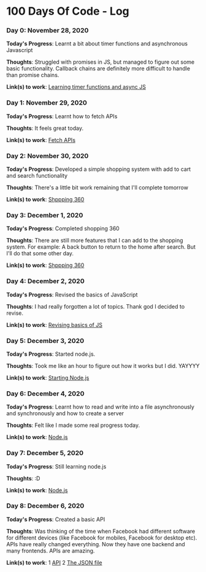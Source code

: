 # 100 Days Of Code - Log

### Day 0: November 28, 2020

**Today's Progress**: Learnt a bit about timer functions and asynchronous Javascript

**Thoughts**: Struggled with promises in JS, but managed to figure out some basic functionality. Callback chains are definitely more difficult to handle than promise chains.

**Link(s) to work**: [Learning timer functions and async JS](https://github.com/shivanisorte/LearningJavaScript/tree/main/learning/timerfunc%26asyncJS)


### Day 1: November 29, 2020

**Today's Progress**: Learnt how to fetch APIs

**Thoughts**: It feels great today. 

**Link(s) to work**: [Fetch APIs](https://github.com/shivanisorte/LearningJavaScript/tree/main/learning/API)


### Day 2: November 30, 2020

**Today's Progress**: Developed a simple shopping system with add to cart and search functionality

**Thoughts**: There's a little bit work remaining that I'll complete tomorrow

**Link(s) to work**: [Shppping 360](https://github.com/shivanisorte/LearningJavaScript/tree/main/project1)


### Day 3: December 1, 2020

**Today's Progress**: Completed shopping 360

**Thoughts**: There are still more features that I can add to the shopping system. For example: A back button to return to the home after search. But I'll do that some other day. 

**Link(s) to work**: [Shppping 360](https://github.com/shivanisorte/LearningJavaScript/tree/main/project1)



### Day 4: December 2, 2020

**Today's Progress**: Revised the basics of JavaScript

**Thoughts**: I had really forgotten a lot of topics. Thank god I decided to revise.

**Link(s) to work**: [Revising basics of JS](https://github.com/shivanisorte/LearningJavaScript/tree/main/learning)



### Day 5: December 3, 2020

**Today's Progress**: Started node.js. 

**Thoughts**: Took me like an hour to figure out how it works but I did. YAYYYY

**Link(s) to work**: [Starting Node.js](https://github.com/shivanisorte/LearningJavaScript/blob/main/nodejs/index.js)




### Day 6: December 4, 2020

**Today's Progress**: Learnt how to read and write into a file asynchronously and synchronously and how to create a server

**Thoughts**: Felt like I made some real progress today.

**Link(s) to work**: [Node.js](https://github.com/shivanisorte/LearningJavaScript/blob/main/nodejs/index.js)




### Day 7: December 5, 2020

**Today's Progress**: Still learning node.js

**Thoughts**: :D

**Link(s) to work**: [Node.js](https://github.com/shivanisorte/LearningJavaScript/tree/main/nodejs)




### Day 8: December 6, 2020

**Today's Progress**: Created a basic API

**Thoughts**: Was thinking of the time when Facebook had different software for different devices (like Facebook for mobiles, Facebook for desktop etc). APIs have really changed everything. Now they have one backend and many frontends. APIs are amazing. 

**Link(s) to work**: 1 [API](https://github.com/shivanisorte/LearningJavaScript/blob/main/nodejs/basicApi.js)          2 [The JSON file](https://github.com/shivanisorte/LearningJavaScript/blob/main/nodejs/products.json)

